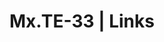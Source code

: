 ---
layout: default
permalink: /
title: Mx.TE-33 | Links
description: "[mɪks tEE θɜ ti θri] • She/They/It • Girlthing • Part-time Mxtress, Full-time Brat • Drone Serial # 8377"
links:
  - Name: Tip Jar
    URL: https://ko-fi.com/mxte33/?hidefeed=true&widget=true
    Color: '#000000'
    Icon-Class: fa-solid fa-circle-dollar-to-slot

  - Name: Ko-fi
    URL: https://ko-fi.com/mxte33
    Color: '#FF5E5B'
    Icon-Class: kofi-icon

  - Name: Drone Gear Guide
    URL: /gear/
    Color: '#8900a6'
    Icon-Class: fa-solid fa-gear

  - Name: Twitter
    URL: https://twitter.com
    Username: kittygirlthing
    Color: '#1DA1F2'
    Icon-Class: fab fa-twitter

  - Name: Bluesky
    URL: https://bsky.app/profile/mx.te-33.solutions
    Color: '#0085ff'
    Icon-Class: fa-regular fa-square

  - Name: Mastodon
    URL: https://xantronix.social/@kittygirlthing
    Color: '#6364ff'
    Icon-Class: fab fa-mastodon
    Custom-Attribute: rel="me"

  - Name: Instagram
    URL: https://www.instagram.com
    Username: kittygirlthing
    Color: '#DD2A7B'
    Icon-Class: fab fa-instagram

  - Name: Threads
    URL: https://threads.net/
    Username: kittygirlthing
    Color: '#000000'
    Icon-Class: fa-solid fa-at
    Text_Color: '#ffffff'

  - Name: Twitch
    URL: 'https://twitch.tv'
    Username: kittygirlthing
    Icon-Class: fab fa-twitch
    Color: '#9147fe'
    Text_Color: '#ffffff'

  - Name: Fansly (NSFW)
    URL: https://fansly.com/KittyGirlthing
    Color: '#2699f7'
    Icon-Class: fa-regular fa-heart

  - Name: Fetlife (NSFW)
    URL: https://fetlife.com/users/14922843
    Color: '#900'
    Icon-Class: fab fa-gitlab
---